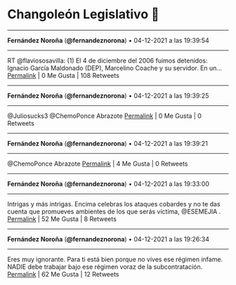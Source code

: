 # Changoleón Legislativo 🙈
*****
**Fernández Noroña** (**@fernandeznorona**) • 04-12-2021 a las 19:39:54
*****
RT @flaviososavilla: (1) El 4 de diciembre del 2006 fuimos detenidos: Ignacio García Maldonado (DEP), Marcelino Coache y su servidor. En un…
[Permalink](https://twitter.com/fernandeznorona/status/1467337909753860098) | 0 Me Gusta | 108 Retweets
*****
**Fernández Noroña** (**@fernandeznorona**) • 04-12-2021 a las 19:39:25
*****
@Juliosucks3 @ChemoPonce Abrazote
[Permalink](https://twitter.com/fernandeznorona/status/1467337790920835077) | 0 Me Gusta | 0 Retweets
*****
**Fernández Noroña** (**@fernandeznorona**) • 04-12-2021 a las 19:39:21
*****
@ChemoPonce Abrazote
[Permalink](https://twitter.com/fernandeznorona/status/1467337774768480257) | 4 Me Gusta | 0 Retweets
*****
**Fernández Noroña** (**@fernandeznorona**) • 04-12-2021 a las 19:33:00
*****
Intrigas y más intrigas. Encima celebras los ataques cobardes y no te das cuenta que promueves ambientes de los que serás víctima, @ESEMEJIA .
[Permalink](https://twitter.com/fernandeznorona/status/1467336172871598080) | 52 Me Gusta | 8 Retweets
*****
**Fernández Noroña** (**@fernandeznorona**) • 04-12-2021 a las 19:26:34
*****
Eres muy ignorante. Para ti está bien porque no vives ese régimen infame. NADIE debe trabajar bajo ese régimen voraz de la subcontratación.
[Permalink](https://twitter.com/fernandeznorona/status/1467334556239941632) | 62 Me Gusta | 12 Retweets